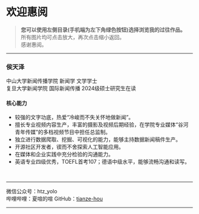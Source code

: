 # 欢迎惠阅

> **您可以使用左侧目录(手机端为左下角绿色按钮)选择浏览我的过往作品。**<br>
> 所有图片均可点击放大，再次点击缩小返回。<br>
> 感谢惠阅。

---

### **侯天泽**<br>
中山大学新闻传播学院 新闻学 文学学士<br>
复旦大学新闻学院 国际新闻传播 2024级硕士研究生在读<br>

#### 核心能力
- 较强的文字功底，热爱“冷峻而不失关怀地做新闻”。
- 擅长专业视频内容生产，丰富的摄影及视频后期经验，在学院专业媒体“谷河青年传媒”的多档视频节目中担任总监制。
- 独立进行数据爬取、挖掘、可视化的能力，能够主持数据新闻稿件生产。
- 开源社区开发者，锲而不舍探索人工智能应用。
- 在媒体和企业实践中充分检验的沟通能力。
- 英语专业四级优秀，TOEFL首考107；德语中级水平，能够流畅沟通和读写。
<br>

---

微信公众号：htz_yolo<br>
哔哩哔哩：夏喧的喧
GitHub：[tianze-hou](https://github.com/tianze-hou/)

---
